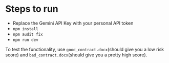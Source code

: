 # Steps to run

- Replace the Gemini API Key with your personal API token 
- `npm install`
- `npm audit fix`
- `npm run dev`

To test the functionality, use `good_contract.docx`(should give you a low risk score) and `bad_contract.docx`(should give you a pretty high score).
